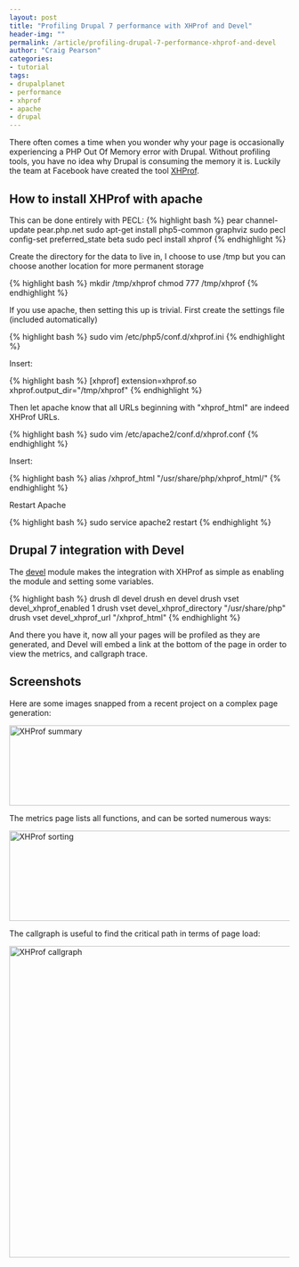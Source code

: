 ```yaml
---
layout: post
title: "Profiling Drupal 7 performance with XHProf and Devel"
header-img: ""
permalink: /article/profiling-drupal-7-performance-xhprof-and-devel
author: "Craig Pearson"
categories:
- tutorial
tags:
- drupalplanet
- performance
- xhprof
- apache
- drupal
---
```



There often comes a time when you wonder why your page is occasionally experiencing a PHP Out Of Memory error with Drupal. Without profiling tools, you have no idea why Drupal is consuming the memory it is. Luckily the team at Facebook have created the tool <a href="https://github.com/facebook/xhprof">XHProf</a>.

## How to install XHProf with apache ##

This can be done entirely with PECL:
{% highlight bash %}
pear channel-update pear.php.net
sudo apt-get install php5-common graphviz
sudo pecl config-set preferred_state beta
sudo pecl install xhprof
{% endhighlight %}

Create the directory for the data to live in, I choose to use /tmp but you can choose another location for more permanent storage

{% highlight bash %}
mkdir /tmp/xhprof
chmod 777 /tmp/xhprof
{% endhighlight %}

If you use apache, then setting this up is trivial. First create the settings file (included automatically)

{% highlight bash %}
sudo vim /etc/php5/conf.d/xhprof.ini
{% endhighlight %}

Insert:

{% highlight bash %}
[xhprof]
extension=xhprof.so
xhprof.output_dir="/tmp/xhprof"
{% endhighlight %}

Then let apache know that all URLs beginning with "xhprof_html" are indeed XHProf URLs.

{% highlight bash %}
sudo vim /etc/apache2/conf.d/xhprof.conf
{% endhighlight %}

Insert:

{% highlight bash %}
alias /xhprof_html "/usr/share/php/xhprof_html/"
{% endhighlight %}

Restart Apache

{% highlight bash %}
sudo service apache2 restart
{% endhighlight %}

## Drupal 7 integration with Devel ##

The [devel](http://drupal.org/project/devel "Visit the module on Drupal.org") module makes the integration with XHProf as simple as enabling the module and setting some variables.

{% highlight bash %}
drush dl devel
drush en devel
drush vset devel_xhprof_enabled 1
drush vset devel_xhprof_directory "/usr/share/php"
drush vset devel_xhprof_url "/xhprof_html"
{% endhighlight %}


And there you have it, now all your pages will be profiled as they are generated, and Devel will embed a link at the bottom of the page in order to view the metrics, and callgraph trace.

## Screenshots ##

Here are some images snapped from a recent project on a complex page generation:

<img src="/img/xhprof/1.png" width="547" height="144" alt="XHProf summary"  />

The metrics page lists all functions, and can be sorted numerous ways:

<img src="/img/xhprof/2.png" width="611" height="162" alt="XHProf sorting"  />

The callgraph is useful to find the critical path in terms of page load:

<img src="/img/xhprof/3.png" width="810" height="559" alt="XHProf callgraph"  />
